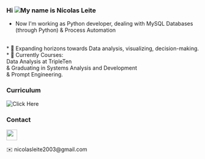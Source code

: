 ### Hi ![](https://user-images.githubusercontent.com/18350557/176309783-0785949b-9127-417c-8b55-ab5a4333674e.gif)My name is Nícolas Leite
- Now I'm working as Python developer, dealing with MySQL Databases (through Python) & Process Automation
<br>
* 🧠  Expanding horizons towards Data analysis, visualizing, decision-making. <br>
* 🚀  Currently Courses: <br>
Data Analysis at TripleTen <br>
&  Graduating in Systems Analysis and Development <br>
& Prompt Engineering.

### Curriculum
![Click Here](https://drive.google.com/file/d/1DYqK48WKa6-fcGDNHLe7IAPzKxnarZz6/view?usp=drive_link)

### Contact
<p align="left"></a> <a href="https://www.linkedin.com/in/nicolas-leite-4b088a268/" target="_blank" rel="noreferrer"><img src="https://raw.githubusercontent.com/danielcranney/readme-generator/main/public/icons/socials/linkedin.svg" width="28" height="28" /></a>
</p>
✉️  nicolasleite2003@gmail.com

